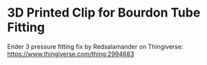# 3D Printed Clip for Bourdon Tube Fitting

Ender 3 pressure fitting fix by Redsalamander on Thingiverse: https://www.thingiverse.com/thing:2994683
